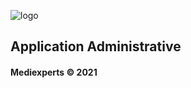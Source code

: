 ![logo](https://media-exp1.licdn.com/dms/image/C4D0BAQEi9rZL9rNkbQ/company-logo_200_200/0/1626173859445?e=2159024400&v=beta&t=PkNZEL-Jp7H5gfNsN17sdfPqgdy40K20Vhi0S491B60)

## Application Administrative
#### Mediexperts &copy; 2021
